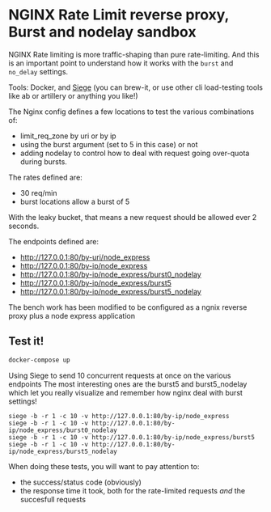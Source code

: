 # NGINX Rate Limit reverse proxy, Burst and nodelay sandbox

NGINX Rate limiting is more traffic-shaping than pure rate-limiting. And this is an important point to understand how it works with the `burst` and `no_delay` settings.


Tools: Docker, and [Siege](https://www.joedog.org/siege-home/) (you can brew-it, or use other cli load-testing tools like ab or artillery or anything you like!)


The Nginx config defines a few locations to test the various combinations of:
- limit_req_zone by uri or by ip
- using the burst argument (set to 5 in this case) or not
- adding nodelay to control how to deal with request going over-quota during bursts.

The rates defined are:
- 30 req/min
- burst locations allow a burst of 5

With the leaky bucket, that means a new request should be allowed ever 2 seconds.

The endpoints defined are:
- http://127.0.0.1:80/by-uri/node_express
- http://127.0.0.1:80/by-ip/node_express
- http://127.0.0.1:80/by-ip/node_express/burst0_nodelay
- http://127.0.0.1:80/by-ip/node_express/burst5
- http://127.0.0.1:80/by-ip/node_express/burst5_nodelay

The bench work has been modified to be configured as a ngnix reverse proxy plus a node express application

## Test it!

```bash
docker-compose up
```

Using Siege to send 10 concurrent requests at once on the various endpoints
The most interesting ones are the burst5 and burst5_nodelay which let you really visualize and remember how nginx deal with burst settings!

    siege -b -r 1 -c 10 -v http://127.0.0.1:80/by-ip/node_express
    siege -b -r 1 -c 10 -v http://127.0.0.1:80/by-ip/node_express/burst0_nodelay
    siege -b -r 1 -c 10 -v http://127.0.0.1:80/by-ip/node_express/burst5
    siege -b -r 1 -c 10 -v http://127.0.0.1:80/by-ip/node_express/burst5_nodelay

When doing these tests, you will want to pay attention to:
- the success/status code (obviously)
- the response time it took, both for the rate-limited requests _and_ the succesfull requests
